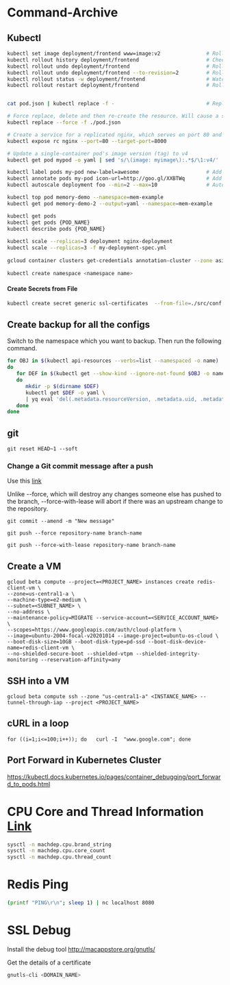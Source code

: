 # Command-Archive

## Kubectl
```bash
kubectl set image deployment/frontend www=image:v2               # Rolling update "www" containers of "frontend" deployment, updating the image
kubectl rollout history deployment/frontend                      # Check the history of deployments including the revision 
kubectl rollout undo deployment/frontend                         # Rollback to the previous deployment
kubectl rollout undo deployment/frontend --to-revision=2         # Rollback to a specific revision
kubectl rollout status -w deployment/frontend                    # Watch rolling update status of "frontend" deployment until completion
kubectl rollout restart deployment/frontend                      # Rolling restart of the "frontend" deployment


cat pod.json | kubectl replace -f -                              # Replace a pod based on the JSON passed into std

# Force replace, delete and then re-create the resource. Will cause a service outage.
kubectl replace --force -f ./pod.json

# Create a service for a replicated nginx, which serves on port 80 and connects to the containers on port 8000
kubectl expose rc nginx --port=80 --target-port=8000

# Update a single-container pod's image version (tag) to v4
kubectl get pod mypod -o yaml | sed 's/\(image: myimage\):.*$/\1:v4/' | kubectl replace -f -

kubectl label pods my-pod new-label=awesome                      # Add a Label
kubectl annotate pods my-pod icon-url=http://goo.gl/XXBTWq       # Add an annotation
kubectl autoscale deployment foo --min=2 --max=10                # Auto scale a deployment "foo"

```


```sh
kubectl top pod memory-demo --namespace=mem-example
kubectl get pod memory-demo-2 --output=yaml --namespace=mem-example

kubectl get pods
kubectl get pods {POD_NAME}
kubectl describe pods {POD_NAME}
  
kubectl scale --replicas=3 deployment nginx-deployment
kubectl scale --replicas=3 -f my-deployment-spec.yml
  
gcloud container clusters get-credentials annotation-cluster --zone asia-southeast1-b --project im-mlpipeline
  
kubectl create namespace <namespace name>
```

#### Create Secrets from File
```sh
kubectl create secret generic ssl-certificates  --from-file=./src/conf.d/ssl -n web-secret --dry-run -o yaml
```

## Create backup for all the configs
Switch to the namespace which you want to backup. Then run the following command.

```sh
for OBJ in $(kubectl api-resources --verbs=list --namespaced -o name)
do
   for DEF in $(kubectl get --show-kind --ignore-not-found $OBJ -o name)
   do
      mkdir -p $(dirname $DEF)
      kubectl get $DEF -o yaml \
      | yq eval 'del(.metadata.resourceVersion, .metadata.uid, .metadata.annotations, .metadata.creationTimestamp, .metadata.selfLink, .metadata.managedFields)' - > $DEF.yaml
   done
done
```

## git
`git reset HEAD~1 --soft`

### Change a Git commit message after a push
Use this [link](https://www.educative.io/edpresso/how-to-change-a-git-commit-message-after-a-push)

Unlike --force, which will destroy any changes someone else has pushed to the branch, --force-with-lease will abort if there was an upstream change to the repository.
```
git commit --amend -m "New message"

git push --force repository-name branch-name

git push --force-with-lease repository-name branch-name
```
## Create a VM
```
gcloud beta compute --project=<PROJECT_NAME> instances create redis-client-vm \
--zone=us-central1-a \
--machine-type=e2-medium \
--subnet=<SUBNET_NAME> \
--no-address \
--maintenance-policy=MIGRATE --service-account=<SERVICE_ACCOUNT_NAME> \
--scopes=https://www.googleapis.com/auth/cloud-platform \
--image=ubuntu-2004-focal-v20201014 --image-project=ubuntu-os-cloud \
--boot-disk-size=10GB --boot-disk-type=pd-ssd --boot-disk-device-name=redis-client-vm \
--no-shielded-secure-boot --shielded-vtpm --shielded-integrity-monitoring --reservation-affinity=any
```
## SSH into a VM
```
gcloud beta compute ssh --zone "us-central1-a" <INSTANCE_NAME> --tunnel-through-iap --project <PROJECT_NAME>

```
## cURL in a loop
```
for ((i=1;i<=100;i++)); do   curl -I  "www.google.com"; done  
```

## Port Forward in Kubernetes Cluster
https://kubectl.docs.kubernetes.io/pages/container_debugging/port_forward_to_pods.html


# CPU Core and Thread Information [Link](https://www.quora.com/How-do-you-know-how-many-threads-per-core-a-processor-has)
```bash
sysctl -n machdep.cpu.brand_string
sysctl -n machdep.cpu.core_count
sysctl -n machdep.cpu.thread_count
```

# Redis Ping
```bash
(printf "PING\r\n"; sleep 1) | nc localhost 8080
```

# SSL Debug
Install the debug tool http://macappstore.org/gnutls/

Get the details of a certificate
```bash
gnutls-cli <DOMAIN_NAME>
```

